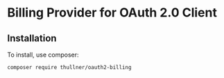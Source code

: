 # Billing Provider for OAuth 2.0 Client
## Installation

To install, use composer:

```
composer require thullner/oauth2-billing
```
